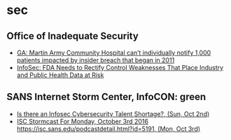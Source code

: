 # sec

## Office of Inadequate Security
- [GA: Martin Army Community Hospital can’t individually notify 1,000 patients impacted by insider breach that began in 2011](https://www.databreaches.net/ga-martin-army-community-hospital-cant-individually-notify-1000-patients-impacted-by-insider-breach-that-began-in-2011/)
- [InfoSec: FDA Needs to Rectify Control Weaknesses That Place Industry and Public Health Data at Risk](https://www.databreaches.net/infosec-fda-needs-to-rectify-control-weaknesses-that-place-industry-and-public-health-data-at-risk/)

## SANS Internet Storm Center, InfoCON: green
- [Is there an Infosec Cybersecurity Talent Shortage?, (Sun, Oct 2nd)](https://isc.sans.edu/diary.html?storyid=21541&rss)
- [ISC Stormcast For Monday, October 3rd 2016 https://isc.sans.edu/podcastdetail.html?id=5191, (Mon, Oct 3rd)](https://isc.sans.edu/diary.html?storyid=21545&rss)


